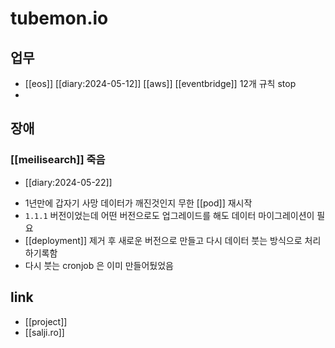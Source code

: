 # tubemon.io

## 업무
- [[eos]] [[diary:2024-05-12]] [[aws]] [[eventbridge]] 12개 규칙 stop
- 
## 장애
### [[meilisearch]] 죽음
+ [[diary:2024-05-22]]
- 1년만에 갑자기 사망 데이터가 깨진것인지 무한 [[pod]] 재시작
- `1.1.1` 버전이었는데 어떤 버전으로도 업그레이드를 해도 데이터 마이그레이션이 필요
- [[deployment]] 제거 후 새로운 버전으로 만들고 다시 데이터 붓는 방식으로 처리하기록함
- 다시 붓는 cronjob 은 이미 만들어뒀었음

## link
- [[project]]
- [[salji.ro]]
